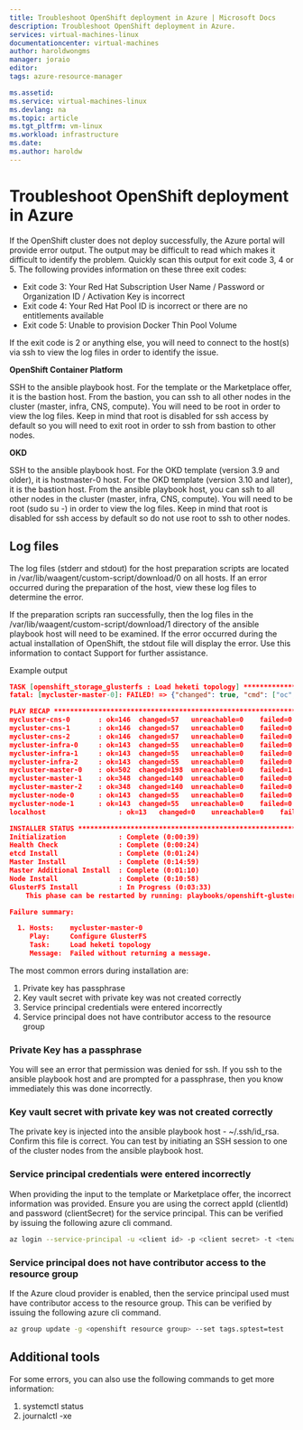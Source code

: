 ```yaml
---
title: Troubleshoot OpenShift deployment in Azure | Microsoft Docs
description: Troubleshoot OpenShift deployment in Azure.
services: virtual-machines-linux
documentationcenter: virtual-machines
author: haroldwongms
manager: joraio
editor: 
tags: azure-resource-manager

ms.assetid: 
ms.service: virtual-machines-linux
ms.devlang: na
ms.topic: article
ms.tgt_pltfrm: vm-linux
ms.workload: infrastructure
ms.date: 
ms.author: haroldw
---
```


# Troubleshoot OpenShift deployment in Azure

If the OpenShift cluster does not deploy successfully, the Azure portal will provide error output. The output may be difficult to read which makes it difficult to identify the problem. Quickly scan this output for exit code 3, 4 or 5. The following provides information on these three exit codes:

- Exit code 3: Your Red Hat Subscription User Name / Password or Organization ID / Activation Key is incorrect
- Exit code 4: Your Red Hat Pool ID is incorrect or there are no entitlements available
- Exit code 5: Unable to provision Docker Thin Pool Volume

If the exit code is 2 or anything else, you will need to connect to the host(s) via ssh to view the log files in order to identify the issue.

**OpenShift Container Platform**

SSH to the ansible playbook host. For the template or the Marketplace offer, it is the bastion host. From the bastion, you can ssh to all other nodes in the cluster (master, infra, CNS, compute). You will need to be root in order to view the log files. Keep in mind that root is disabled for ssh access by default so you will need to exit root in order to ssh from bastion to other nodes.

**OKD**

SSH to the ansible playbook host. For the OKD template (version 3.9 and older), it is hostmaster-0 host. For the OKD template (version 3.10 and later), it is the bastion host. From the ansible playbook host, you can ssh to all other nodes in the cluster (master, infra, CNS, compute). You will need to be root (sudo su -) in order to view the log files. Keep in mind that root is disabled for ssh access by default so do not use root to ssh to other nodes.

## Log files

The log files (stderr and stdout) for the host preparation scripts are located in /var/lib/waagent/custom-script/download/0 on all hosts. If an error occurred during the preparation of the host, view these log files to determine the error.

If the preparation scripts ran successfully, then the log files in the /var/lib/waagent/custom-script/download/1 directory of the ansible playbook host will need to be examined. If the error occurred during the actual installation of OpenShift, the stdout file will display the error. Use this information to contact Support for further assistance.

Example output

```json
TASK [openshift_storage_glusterfs : Load heketi topology] **********************
fatal: [mycluster-master-0]: FAILED! => {"changed": true, "cmd": ["oc", "--config=/tmp/openshift-glusterfs-ansible-IbhnUM/admin.kubeconfig", "rsh", "--namespace=glusterfs", "deploy-heketi-storage-1-d9xl5", "heketi-cli", "-s", "http://localhost:8080", "--user", "admin", "--secret", "VuoJURT0/96E42Vv8+XHfsFpSS8R20rH1OiMs3OqARQ=", "topology", "load", "--json=/tmp/openshift-glusterfs-ansible-IbhnUM/topology.json", "2>&1"], "delta": "0:00:21.477831", "end": "2018-05-20 02:49:11.912899", "failed": true, "failed_when_result": true, "rc": 0, "start": "2018-05-20 02:48:50.435068", "stderr": "", "stderr_lines": [], "stdout": "Creating cluster ... ID: 794b285745b1c5d7089e1c5729ec7cd2\n\tAllowing file volumes on cluster.\n\tAllowing block volumes on cluster.\n\tCreating node mycluster-cns-0 ... ID: 45f1a3bfc20a4196e59ebb567e0e02b4\n\t\tAdding device /dev/sdd ... OK\n\t\tAdding device /dev/sde ... OK\n\t\tAdding device /dev/sdf ... OK\n\tCreating node mycluster-cns-1 ... ID: 596f80d7bbd78a1ea548930f23135131\n\t\tAdding device /dev/sdc ... Unable to add device: Unable to execute command on glusterfs-storage-4zc42:   Device /dev/sdc excluded by a filter.\n\t\tAdding device /dev/sde ... OK\n\t\tAdding device /dev/sdd ... OK\n\tCreating node mycluster-cns-2 ... ID: 42c0170aa2799559747622acceba2e3f\n\t\tAdding device /dev/sde ... OK\n\t\tAdding device /dev/sdf ... OK\n\t\tAdding device /dev/sdd ... OK", "stdout_lines": ["Creating cluster ... ID: 794b285745b1c5d7089e1c5729ec7cd2", "\tAllowing file volumes on cluster.", "\tAllowing block volumes on cluster.", "\tCreating node mycluster-cns-0 ... ID: 45f1a3bfc20a4196e59ebb567e0e02b4", "\t\tAdding device /dev/sdd ... OK", "\t\tAdding device /dev/sde ... OK", "\t\tAdding device /dev/sdf ... OK", "\tCreating node mycluster-cns-1 ... ID: 596f80d7bbd78a1ea548930f23135131", "\t\tAdding device /dev/sdc ... Unable to add device: Unable to execute command on glusterfs-storage-4zc42:   Device /dev/sdc excluded by a filter.", "\t\tAdding device /dev/sde ... OK", "\t\tAdding device /dev/sdd ... OK", "\tCreating node mycluster-cns-2 ... ID: 42c0170aa2799559747622acceba2e3f", "\t\tAdding device /dev/sde ... OK", "\t\tAdding device /dev/sdf ... OK", "\t\tAdding device /dev/sdd ... OK"]}

PLAY RECAP *********************************************************************
mycluster-cns-0       : ok=146  changed=57   unreachable=0    failed=0   
mycluster-cns-1       : ok=146  changed=57   unreachable=0    failed=0   
mycluster-cns-2       : ok=146  changed=57   unreachable=0    failed=0   
mycluster-infra-0     : ok=143  changed=55   unreachable=0    failed=0   
mycluster-infra-1     : ok=143  changed=55   unreachable=0    failed=0   
mycluster-infra-2     : ok=143  changed=55   unreachable=0    failed=0   
mycluster-master-0    : ok=502  changed=198  unreachable=0    failed=1   
mycluster-master-1    : ok=348  changed=140  unreachable=0    failed=0   
mycluster-master-2    : ok=348  changed=140  unreachable=0    failed=0   
mycluster-node-0      : ok=143  changed=55   unreachable=0    failed=0   
mycluster-node-1      : ok=143  changed=55   unreachable=0    failed=0   
localhost                  : ok=13   changed=0    unreachable=0    failed=0   

INSTALLER STATUS ***************************************************************
Initialization             : Complete (0:00:39)
Health Check               : Complete (0:00:24)
etcd Install               : Complete (0:01:24)
Master Install             : Complete (0:14:59)
Master Additional Install  : Complete (0:01:10)
Node Install               : Complete (0:10:58)
GlusterFS Install          : In Progress (0:03:33)
	This phase can be restarted by running: playbooks/openshift-glusterfs/config.yml

Failure summary:

  1. Hosts:    mycluster-master-0
     Play:     Configure GlusterFS
     Task:     Load heketi topology
     Message:  Failed without returning a message.
```

The most common errors during installation are:

1. Private key has passphrase
2. Key vault secret with private key was not created correctly
3. Service principal credentials were entered incorrectly
4. Service principal does not have contributor access to the resource group

### Private Key has a passphrase

You will see an error that permission was denied for ssh. If you ssh to the ansible playbook host and are prompted for a passphrase, then you know immediately this was done incorrectly.

### Key vault secret with private key was not created correctly

The private key is injected into the ansible playbook host - ~/.ssh/id_rsa. Confirm this file is correct. You can test by initiating an SSH session to one of the cluster nodes from the ansible playbook host.

### Service principal credentials were entered incorrectly

When providing the input to the template or Marketplace offer, the incorrect information was provided. Ensure you are using the correct appId (clientId) and password (clientSecret) for the service principal. This can be verified by issuing the following azure cli command.

```bash
az login --service-principal -u <client id> -p <client secret> -t <tenant id>
```

### Service principal does not have contributor access to the resource group

If the Azure cloud provider is enabled, then the service principal used must have contributor access to the resource group. This can be verified by issuing the following azure cli command.

```bash
az group update -g <openshift resource group> --set tags.sptest=test
```

## Additional tools

For some errors, you can also use the following commands to get more information:

1. systemctl status <service>
2. journalctl -xe
